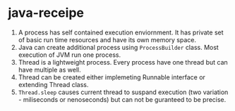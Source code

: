 # java-receipe

1. A process has self contained execution enviornment. It has private set of basic run time resources and have its own memory space. 
2. Java can create additional process using `ProcessBuilder` class. Most execution of JVM run one process.
3. Thread is a lightweight process. Every process have one thread but can have multiple as well.
4. Thread can be created either implemeting Runnable interface or extending Thread class.
5. `Thread.sleep` causes current thread to suspand execution (two variation - miliseconds or nenoseconds) but can not be guranteed to be precise.  
